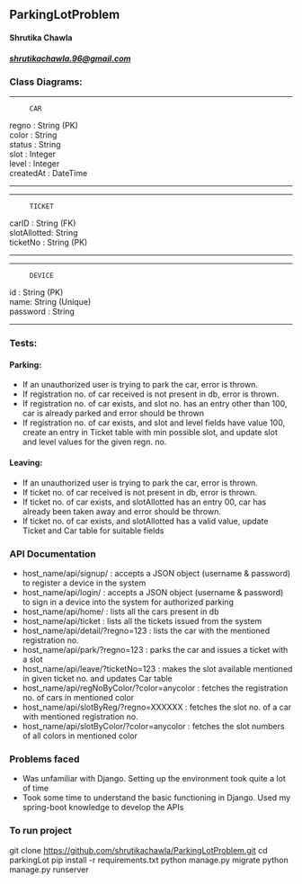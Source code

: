 ## ParkingLotProblem

#### Shrutika Chawla 
##### shrutikachawla.96@gmail.com


### Class Diagrams:

***************************
         CAR             
   regno : String (PK)      
   color : String        
   status : String       
   slot : Integer        
   level : Integer       
   createdAt : DateTime  
***************************

***************************
         TICKET          
   carID : String (FK)    
   slotAllotted: String  
   ticketNo : String (PK)     
***************************

***************************
         DEVICE          
   id : String (PK)    
   name: String (Unique)  
   password : String     
***************************

### Tests:

#### Parking:
* If an unauthorized user is trying to park the car, error is thrown.
* If registration no. of car received is not present in db, error is thrown.
* If registration no. of car exists, and slot no. has an entry other than 100, car is already parked and error should be thrown
* If registration no. of car exists, and slot and level fields have value 100, create an entry in Ticket table with min possible slot, and update slot and level values for the given regn. no.

#### Leaving:
* If an unauthorized user is trying to park the car, error is thrown.
* If ticket no. of car received is not present in db, error is thrown.
* If ticket no. of car exists, and slotAllotted has an entry 00, car has already been taken away and error should be thrown.
* If ticket no. of car exists, and slotAllotted has a valid value, update Ticket and Car table for suitable fields


### API Documentation
* host_name/api/signup/ : accepts a JSON object (username & password) to register a device in the system
* host_name/api/login/ : accepts a JSON object (username & password) to sign in a device into the system for authorized parking
* host_name/api/home/ : lists all the cars present in db
* host_name/api/ticket : lists all the tickets issued from the system
* host_name/api/detail/?regno=123 : lists the car with the mentioned registration no.
* host_name/api/park/?regno=123 : parks the car and issues a ticket with a slot
* host_name/api/leave/?ticketNo=123 : makes the slot available mentioned in given ticket no. and updates Car table
* host_name/api/regNoByColor/?color=anycolor : fetches the registration no. of cars in mentioned color
* host_name/api/slotByReg/?regno=XXXXXX : fetches the slot no. of a car with mentioned registration no.
* host_name/api/slotByColor/?color=anycolor : fetches the slot numbers of all colors in mentioned color

### Problems faced
* Was unfamiliar with Django. Setting up the environment took quite a lot of time
* Took some time to understand the basic functioning in Django. Used my spring-boot knowledge to develop the APIs


### To run project 
 git clone https://github.com/shrutikachawla/ParkingLotProblem.git
 cd parkingLot
 pip install -r requirements.txt
 python manage.py migrate
 python manage.py runserver
